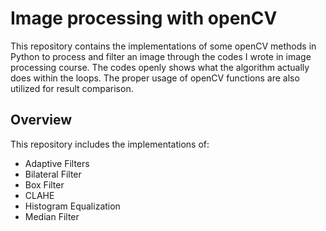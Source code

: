 # Image processing with openCV
This repository contains the implementations of some openCV methods in Python to process and filter an image through the codes I wrote in image processing course. The codes openly shows what the algorithm actually does within the loops. The proper usage of openCV functions are also utilized for result comparison.  

## Overview

This repository includes the implementations of:

- Adaptive Filters  
- Bilateral Filter
- Box Filter  
- CLAHE  
- Histogram Equalization  
- Median Filter  


